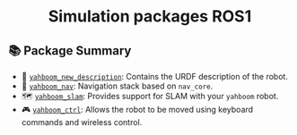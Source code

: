 <div align="center">

  # Simulation packages ROS1

</div>

## :books: Package Summary

- :ledger: [`yahboom_new_description`](./Omnimate_ros1/yahboom_new_description): Contains the URDF description of the robot.
- :compass: [`yahboom_nav`](./Omnimate_ros1/yahboom_nav/): Navigation stack based on `nav_core`.
- :world_map: [`yahboom_slam`](./Omnimate_ros1/yahboom_slam/): Provides support for SLAM with your `yahboom` robot.
- :video_game: [`yahboom_ctrl`](./Omnimate_ros1/yahboomcar_ctrl/): Allows the robot to be moved using keyboard commands and wireless control.